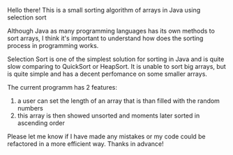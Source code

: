 Hello there! This is a small sorting algorithm of arrays in Java using selection sort

Although Java as many programming languages has its own methods to sort arrays, I think it's important to understand how does the sorting process in programming works.

Selection Sort is one of the simplest solution for sorting in Java and is quite slow comparing to QuickSort or HeapSort. 
It is unable to sort big arrays, but is quite simple and has a decent perfomance on some smaller arrays.

The current programm has 2 features:

1. a user can set the length of an array that is than filled with the random numbers
2. this array is then showed unsorted and moments later sorted in ascending order


Please let me know if I have made any mistakes or my code could be refactored in a more efficient way. Thanks in advance!
